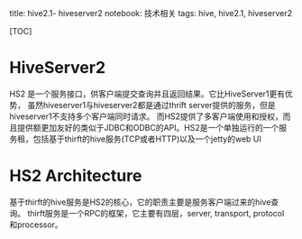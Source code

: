 title: hive2.1- hiveserver2
notebook: 技术相关
tags: hive, hive2.1, hiveserver2

[TOC]

# HiveServer2
HS2 是一个服务接口，供客户端提交查询并且返回结果。它比HiveServer1更有优势， 虽然hiveserver1与hiveserver2都是通过thrift server提供的服务，但是hiveserver1不支持多个客户端同时请求。 而HS2提供了多客户端使用和授权，而且提供额更加友好的类似于JDBC和ODBC的API。HS2是一个单独运行的一个服务租，包括基于thirft的hive服务(TCP或者HTTP)以及一个jetty的web UI

# HS2 Architecture
基于thirft的hive服务是HS2的核心，它的职责主要是服务客户端过来的hive查询。 thirft服务是一个RPC的框架，它主要有四层，server, transport, protocol 和processor。 

